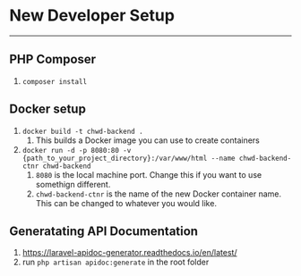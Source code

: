 # New Developer Setup
---

## PHP Composer

1. `composer install`

## Docker setup

1. `docker build -t chwd-backend .`
   1. This builds a Docker image you can use to create containers
2. `docker run -d -p 8080:80 -v {path_to_your_project_directory}:/var/www/html --name chwd-backend-ctnr chwd-backend`
   1. `8080` is the local machine port. Change this if you want to use somethign different.
   2. `chwd-backend-ctnr` is the name of the new Docker container name. This can be changed to whatever you would like.

## Generatating API Documentation

1. https://laravel-apidoc-generator.readthedocs.io/en/latest/
2. run `php artisan apidoc:generate` in the root folder
